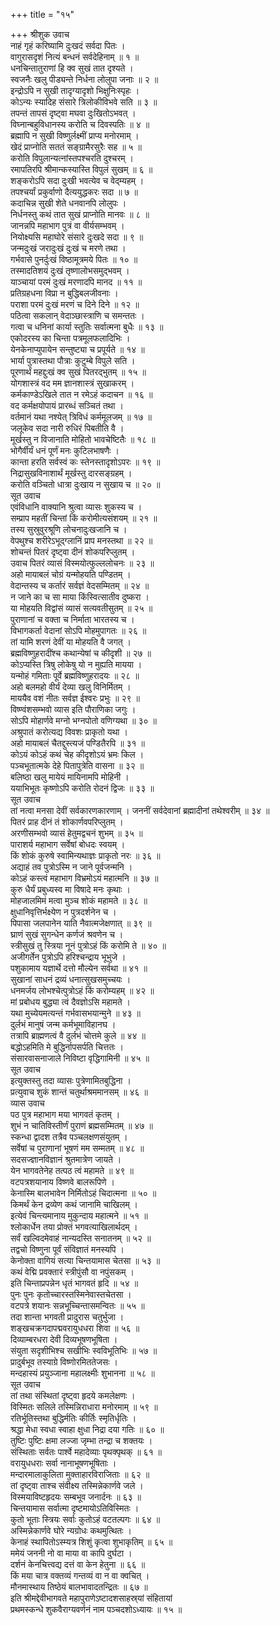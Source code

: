 +++
title = "१५"

+++
श्रीशुक उवाच  
नाहं गृहं करिष्यामि दुःखदं सर्वदा पितः ।  
वागुरासदृशं नित्यं बन्धनं सर्वदेहिनाम् ॥ १ ॥  
धनचिन्तातुराणां हि क्व सुखं तात दृश्यते ।  
स्वजनैः खलु पीड्यन्ते निर्धना लोलुपा जनाः ॥ २ ॥  
इन्द्रोऽपि न सुखी तादृग्यादृशो भिक्षुनिःस्पृहः ।  
कोऽन्यः स्यादिह संसारे त्रिलोकीविभवे सति ॥ ३ ॥  
तपन्तं तापसं दृष्ट्वा मघवा दुःखितोऽभवत् ।  
विघ्नान्बहुविधानस्य करोति च दिवस्पतिः ॥ ४ ॥  
ब्रह्मापि न सुखी विष्णुर्लक्ष्मीं प्राप्य मनोरमाम् ।  
खेदं प्राप्नोति सततं सङ्ग्रामैरसुरैः सह ॥ ५ ॥  
करोति विपुलान्यत्नांस्तपश्चरति दुश्चरम् ।  
रमापतिरपि श्रीमान्कस्यास्ति विपुलं सुखम् ॥ ६ ॥  
शङ्करोऽपि सदा दुःखी भवत्येव च वेद्म्यहम् ।  
तपश्चर्यां प्रकुर्वाणो दैत्ययुद्धकरः सदा ॥ ७ ॥  
कदाचिन्न सुखी शेते धनवानपि लोलुपः ।  
निर्धनस्तु कथं तात सुखं प्राप्नोति मानवः ॥ ८ ॥  
जानन्नपि महाभाग पुत्रं वा वीर्यसम्भवम् ।  
नियोक्ष्यसि महाघोरे संसारे दुःखदे सदा ॥ ९ ॥  
जन्मदुःखं जरादुःखं दुःखं च मरणे तथा ।  
गर्भवासे पुनर्दुःखं विष्ठामूत्रमये पितः ॥ १० ॥  
तस्मादतिशयं दुःखं तृष्णालोभसमुद्‌भवम् ।  
याञ्चायां परमं दुःखं मरणादपि मानद ॥ ११ ॥  
प्रतिग्रहधना विप्रा न बुद्धिबलजीवनाः ।  
पराशा परमं दुःखं मरणं च दिने दिने ॥ १२ ॥  
पठित्वा सकलान् वेदाञ्छास्त्राणि च समन्ततः ।  
गत्वा च धनिनां कार्या स्तुतिः सर्वात्मना बुधैः ॥ १३ ॥  
एकोदरस्य का चिन्ता पत्रमूलफलादिभिः ।  
येनकेनाप्युपायेन सन्तुष्ट्या च प्रपूर्यते ॥ १४ ॥  
भार्या पुत्रास्तथा पौत्राः कुटुम्बे विपुले सति ।  
पूरणार्थं महद्दुःखं क्व सुखं पितरद्‌भुतम् ॥ १५ ॥  
योगशास्त्रं वद मम ज्ञानशास्त्रं सुखाकरम् ।  
कर्मकाण्डेऽखिले तात न रमेऽहं कदाचन ॥ १६ ॥  
वद कर्मक्षयोपायं प्रारब्धं सञ्चितं तथा ।  
वर्तमानं यथा नश्येत् त्रिविधं कर्ममूलजम् ॥ १७ ॥  
जलूकेव सदा नारी रुधिरं पिबतीति वै ।  
मूर्खस्तु न विजानाति मोहितो भावचेष्टितैः ॥ १८ ॥  
भोगैर्वीर्यं धनं पूर्णं मनः कुटिलभाषणैः ।  
कान्ता हरति सर्वस्वं कः स्तेनस्तादृशोऽपरः ॥ १९ ॥  
निद्रासुखविनाशार्थं मूर्खस्तु दारसङ्ग्रहम् ।  
करोति वञ्चितो धात्रा दुःखाय न सुखाय च ॥ २० ॥  
सूत उवाच  
एवंविधानि वाक्यानि श्रुत्वा व्यासः शुकस्य च ।  
सम्प्राप महतीं चिन्तां किं करोमीत्यसंशयम् ॥ २१ ॥  
तस्य सुस्रुवुरश्रूणि लोचनादुःखजानि च ।  
वेपथुश्च शरीरेऽभूद्‌ग्लानिं प्राप मनस्तथा ॥ २२ ॥  
शोचन्तं पितरं दृष्ट्वा दीनं शोकपरिप्लुतम् ।  
उवाच पितरं व्यासं विस्मयोत्फुल्ललोचनः ॥ २३ ॥  
अहो मायाबलं चोग्रं यन्मोहयति पण्डितम् ।  
वेदान्तस्य च कर्तारं सर्वज्ञं वेदसम्मितम् ॥ २४ ॥  
न जाने का च सा माया किंस्वित्सातीव दुष्करा ।  
या मोहयति विद्वांसं व्यासं सत्यवतीसुतम् ॥ २५ ॥  
पुराणानां च वक्ता च निर्माता भारतस्य च ।  
विभागकर्ता वेदानां सोऽपि मोहमुपागतः ॥ २६ ॥  
तां यामि शरणं देवीं या मोहयति वै जगत् ।  
ब्रह्मविष्णुहरादींश्च कथान्येषां च कीदृशी ॥ २७ ॥  
कोऽप्यस्ति त्रिषु लोकेषु यो न मुह्यति मायया ।  
यन्मोहं गमिताः पूर्वे ब्रह्मविष्णुहरादयः ॥ २८ ॥  
अहो बलमहो वीर्यं देव्या खलु विनिर्मितम् ।  
माययैव वशं नीतः सर्वज्ञ ईश्वरः प्रभुः ॥ २९ ॥  
विष्ण्वंशसम्भवो व्यास इति पौराणिका जगुः ।  
सोऽपि मोहार्णवे मग्नो भग्नपोतो वणिग्यथा ॥ ३० ॥  
अश्रुपातं करोत्यद्य विवशः प्राकृतो यथा ।  
अहो मायाबलं चैतद्दुस्त्यजं पण्डितैरपि ॥ ३१ ॥  
कोऽयं कोऽहं कथं चेह कीदृशोऽयं भ्रमः किल ।  
पञ्चभूतात्मके देहे पितापुत्रेति वासना ॥ ३२ ॥  
बलिष्ठा खलु मायेयं मायिनामपि मोहिनी ।  
ययाभिभूतः कृष्णोऽपि करोति रोदनं द्विजः ॥ ३३ ॥  
सूत उवाच  
तां नत्वा मनसा देवीं सर्वकारणकारणाम् ।
जननीं सर्वदेवानां ब्रह्मादीनां तथेश्वरीम् ॥ ३४ ॥  
पितरं प्राह दीनं तं शोकार्णवपरिप्लुतम् ।  
अरणीसम्भवो व्यासं हेतुमद्वचनं शुभम् ॥ ३५ ॥  
पाराशर्य महाभाग सर्वेषां बोधदः स्वयम् ।  
किं शोकं कुरुषे स्वामिन्यथाज्ञः प्राकृतो नरः ॥ ३६ ॥  
अद्याहं तव पुत्रोऽस्मि न जाने पूर्वजन्मनि ।  
कोऽहं कस्त्वं महाभाग विभ्रमोऽयं महात्मनि ॥ ३७ ॥  
कुरु धैर्यं प्रबुध्यस्व मा विषादे मनः कृथाः ।  
मोहजालमिमं मत्वा मुञ्च शोकं महामते ॥ ३८ ॥  
क्षुधानिवृत्तिर्भक्ष्येण न पुत्रदर्शनेन च ।  
पिपासा जलपानेन याति नैवात्मजेक्षणात् ॥ ३९ ॥  
घ्राणं सुखं सुगन्धेन कर्णजं श्रवणेन च ।  
स्त्रीसुखं तु स्त्रिया नूनं पुत्रोऽहं किं करोमि ते ॥ ४० ॥  
अजीगर्तेन पुत्रोऽपि हरिश्चन्द्राय भूभुजे ।  
पशुकामाय यज्ञार्थे दत्तो मौल्येन सर्वथा ॥ ४१ ॥  
सुखानां साधनं द्रव्यं धनात्सुखसमुच्चयः ।  
धनमर्जय लोभश्चेत्पुत्रोऽहं किं करोम्यहम् ॥ ४२ ॥  
मां प्रबोधय बुद्ध्या त्वं दैवज्ञोऽसि महामते ।  
यथा मुच्येयमत्यन्तं गर्भवासभयान्मुने ॥ ४३ ॥  
दुर्लभं मानुषं जन्म कर्मभूमाविहानघ ।  
तत्रापि ब्राह्मणत्वं वै दुर्लभं चोत्तमे कुले ॥ ४४ ॥  
बद्धोऽहमिति मे बुद्धिर्नापसर्पति चित्ततः ।  
संसारवासनाजाले निविष्टा वृद्धिगामिनी ॥ ४५ ॥  
सूत उवाच  
इत्युक्तस्तु तदा व्यासः पुत्रेणामितबुद्धिना ।  
प्रत्युवाच शुकं शान्तं चतुर्थाश्रममानसम् ॥ ४६ ॥  
व्यास उवाच  
पठ पुत्र महाभाग मया भागवतं कृतम् ।  
शुभं न चातिविस्तीर्णं पुराणं ब्रह्मसम्मितम् ॥ ४७ ॥  
स्कन्धा द्वादश तत्रैव पञ्चलक्षणसंयुतम् ।  
सर्वेषां च पुराणानां भूषणं मम सम्मतम् ॥ ४८ ॥  
सदसज्ज्ञानविज्ञानं श्रुतमात्रेण जायते ।  
येन भागवतेनेह तत्पठ त्वं महामते ॥ ४९ ॥  
वटपत्रशयानाय विष्णवे बालरूपिणे ।  
केनास्मि बालभावेन निर्मितोऽहं चिदात्मना ॥ ५० ॥  
किमर्थं केन द्रव्येण कथं जानामि चाखिलम् ।  
इत्येवं चिन्त्यमानाय मुकुन्दाय महात्मने ॥ ५१ ॥  
श्लोकार्धेन तया प्रोक्तं भगवत्याखिलार्थदम् ।  
सर्वं खल्विदमेवाहं नान्यदस्ति सनातनम् ॥ ५२ ॥  
तद्वचो विष्णुना पूर्वं संविज्ञातं मनस्यपि ।  
केनोक्ता वागियं सत्या चिन्तयामास चेतसा ॥ ५३ ॥  
कथं वेद्मि प्रवक्तारं स्त्रीपुंसौ वा नपुंसकम् ।  
इति चिन्ताप्रपन्नेन धृतं भागवतं हृदि ॥ ५४ ॥  
पुनः पुनः कृतोच्चारस्तस्मिनेवास्तचेतसा ।  
वटपत्रे शयानः सन्नभूच्चिन्तासमन्वितः ॥ ५५ ॥  
तदा शान्ता भगवती प्रादुरास चतुर्भुजा ।  
शङ्खचक्रगदापद्मवरायुधधरा शिवा ॥ ५६ ॥  
दिव्याम्बरधरा देवी दिव्यभूषणभूषिता ।  
संयुता सदृशीभिश्च सखीभिः स्वविभूतिभिः ॥ ५७ ॥  
प्रादुर्बभूव तस्याग्रे विष्णोरमिततेजसः ।  
मन्दहास्यं प्रयुञ्जाना महालक्ष्मीः शुभानना ॥ ५८ ॥  
सूत उवाच  
तां तथा संस्थितां दृष्ट्वा हृदये कमलेक्षणः ।  
विस्मितः सलिले तस्मिन्निराधारा मनोरमाम् ॥ ५९ ॥  
रतिर्भूतिस्तथा बुद्धिर्मतिः कीर्तिः स्मृतिर्धृतिः ।  
श्रद्धा मेधा स्वधा स्वाहा क्षुधा निद्रा दया गतिः ॥ ६० ॥  
तुष्टिः पुष्टिः क्षमा लज्जा जृम्भा तन्द्रा च शक्तयः ।  
संस्थिताः सर्वतः पार्श्वे महादेव्याः पृथक्पृथक् ॥ ६१ ॥  
वरायुधधराः सर्वा नानाभूषणभूषिताः ।  
मन्दारमालाकुलिता मुक्ताहारविराजिताः ॥ ६२ ॥  
तां दृष्ट्वा ताश्च संवीक्ष्य तस्मिन्नेकार्णवे जले ।  
विस्मयाविष्टहृदयः सम्बभूव जनार्दनः ॥ ६३ ॥  
चिन्तयामास सर्वात्मा दृष्टमायोऽतिविस्मितः ।  
कुतो भूताः स्त्रियः सर्वाः कुतोऽहं वटतल्पगः ॥ ६४ ॥  
अस्मिन्नेकार्णवे घोरे न्यग्रोधः कथमुत्थितः ।  
केनाहं स्थापितोऽस्म्यत्र शिशुं कृत्वा शुभाकृतिम् ॥ ६५ ॥  
ममेयं जननी नो वा माया वा कापि दुर्घटा ।  
दर्शनं केनचित्त्वद्य दत्तं वा केन हेतुना ॥ ६६ ॥  
किं मया चात्र वक्तव्यं गन्तव्यं वा न वा क्वचित् ।  
मौनमास्थाय तिष्ठेयं बालभावादतन्द्रितः ॥ ६७ ॥  
इति श्रीमद्देवीभागवते महापुराणेऽष्टादशसाहस्र्यां संहितायां  
प्रथमस्कन्धे शुकवैराग्यवर्णनं नाम पञ्चदशोऽध्यायः ॥ १५ ॥
